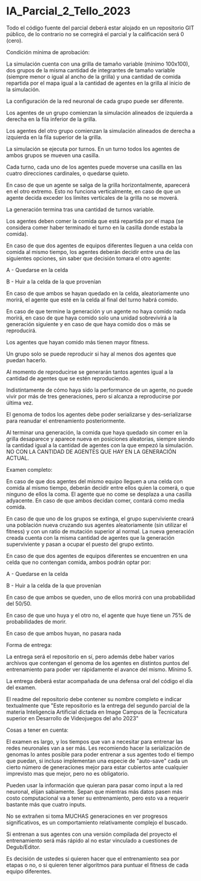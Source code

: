 # IA_Parcial_2_Tello_2023

Todo el código fuente del parcial deberá estar alojado en un repositorio GIT público, de lo contrario no se corregirá el parcial y la calificación será 0 (cero).

Condición mínima de aprobación:

La simulación cuenta con una grilla de tamaño variable (mínimo 100x100), dos grupos de la misma cantidad de integrantes de tamaño variable (siempre menor o igual al ancho de la grilla) y una cantidad de comida repartida por el mapa igual a la cantidad de agentes en la grilla al inicio de la simulación.

La configuración de la red neuronal de cada grupo puede ser diferente.

Los agentes de un grupo comienzan la simulación alineados de izquierda a derecha en la fila inferior de la grilla.

Los agentes del otro grupo comienzan la simulación alineados de derecha a izquierda en la fila superior de la grilla.

La simulación se ejecuta por turnos. En un turno todos los agentes de ambos grupos se mueven una casilla.

Cada turno, cada uno de los agentes puede moverse una casilla en las cuatro direcciones cardinales, o quedarse quieto.

En caso de que un agente se salga de la grilla horizontalmente, aparecerá en el otro extremo. Esto no funciona verticalmente, en caso de que un agente decida exceder los límites verticales de la grilla no se moverá.

La generación termina tras una cantidad de turnos variable.

Los agentes deben comer la comida que está repartida por el mapa (se considera comer haber terminado el turno en la casilla donde estaba la comida).

En caso de que dos agentes de equipos diferentes lleguen a una celda con comida al mismo tiempo, los agentes deberán decidir entre una de las siguientes opciones, sin saber que decisión tomara el otro agente:

 A - Quedarse en la celda

 B - Huir a la celda de la que provenían

En caso de que ambos se hayan quedado en la celda, aleatoriamente uno morirá, el agente que esté en la celda al final del turno habrá comido.

En caso de que termine la generación y un agente no haya comido nada morirá, en caso de que haya comido solo una unidad sobrevivirá a la generación siguiente y en caso de que haya comido dos o más se reproducirá.

Los agentes que hayan comido más tienen mayor fitness.

Un grupo solo se puede reproducir si hay al menos dos agentes que puedan hacerlo.

Al momento de reproducirse se generarán tantos agentes igual a la cantidad de agentes que se estén reproduciendo.

Indistintamente de cómo haya sido la performance de un agente, no puede vivir por más de tres generaciones, pero si alcanza a reproducirse por última vez.

El genoma de todos los agentes debe poder serializarse y des-serializarse para reanudar el entrenamiento posteriormente.

Al terminar una generación, la comida que haya quedado sin comer en la grilla desaparece y aparece nueva en posiciones aleatorias, siempre siendo la cantidad igual a la cantidad de agentes con la que empezó la simulación. NO CON LA CANTIDAD DE AGENTES QUE HAY EN LA GENERACIÓN ACTUAL.

Examen completo:

En caso de que dos agentes del mismo equipo lleguen a una celda con comida al mismo tiempo, deberán decidir entre ellos quien la comerá, o que ninguno de ellos la coma. El agente que no come se desplaza a una casilla adyacente. En caso de que ambos decidan comer, contará como media comida.

En caso de que uno de los grupos se extinga, el grupo superviviente creará una población nueva cruzando sus agentes aleatoriamente (sin utilizar el fitness) y con un ratio de mutación superior al normal. La nueva generación creada cuenta con la misma cantidad de agentes que la generación superviviente y pasan a ocupar el puesto del grupo extinto.

En caso de que dos agentes de equipos diferentes se encuentren en una celda que no contengan comida, ambos podrán optar por:

 A - Quedarse en la celda

 B - Huir a la celda de la que provenían

En caso de que ambos se queden, uno de ellos morirá con una probabilidad del 50/50.

En caso de que uno huya y el otro no, el agente que huye tiene un 75% de probabilidades de morir.

En caso de que ambos huyan, no pasara nada

Forma de entrega:

La entrega será el repositorio en sí, pero además debe haber varios archivos que contengan el genoma de los agentes en distintos puntos del entrenamiento para poder ver rápidamente el avance del mismo. Mínimo 5.

La entrega deberá estar acompañada de una defensa oral del código el día del examen.

El readme del repositorio debe contener su nombre completo e indicar textualmente que "Este repositorio es la entrega del segundo parcial de la materia Inteligencia Artificial dictada en Image Campus de la Tecnicatura superior en Desarrollo de Videojuegos del año 2023"

Cosas a tener en cuenta:

El examen es largo, y los tiempos que van a necesitar para entrenar las redes neuronales van a ser más. Les recomiendo hacer la serialización de genomas lo antes posible para poder entrenar a sus agentes todo el tiempo que puedan, si incluso implementan una especie de "auto-save" cada un cierto número de generaciones mejor para estar cubiertos ante cualquier imprevisto mas que mejor, pero no es obligatorio.

Pueden usar la información que quieran para pasar como input a la red neuronal, elijan sabiamente. Sepan que mientras más datos pasen más costo computacional va a tener su entrenamiento, pero esto va a requerir bastante más que cuatro inputs.

No se extrañen si toma MUCHAS generaciones en ver progresos significativos, es un comportamiento relativamente complejo el buscado.

Si entrenan a sus agentes con una versión compilada del proyecto el entrenamiento será más rápido al no estar vinculado a cuestiones de Degub/Editor.

Es decisión de ustedes si quieren hacer que el entrenamiento sea por etapas o no, o si quieren tener algoritmos para puntuar el fitness de cada equipo diferentes.